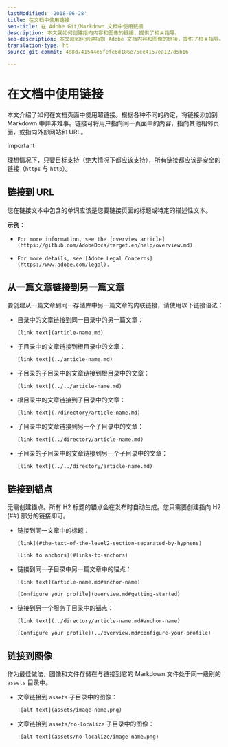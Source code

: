 ```yaml
---
lastModified: '2018-06-28'
title: 在文档中使用链接
seo-title: 在 Adobe Git/Markdown 文档中使用链接
description: 本文就如何创建指向内容和图像的链接，提供了相关指导。
seo-description: 本文就如何创建指向 Adobe 文档内容和图像的链接，提供了相关指导。
translation-type: ht
source-git-commit: 4d8d741544e5fefe6d186e75ce4157ea127d5b16

---
```



# 在文档中使用链接

本文介绍了如何在文档页面中使用超链接。根据各种不同的约定，将链接添加到 Markdown 中并非难事。链接可将用户指向同一页面中的内容，指向其他相邻页面，或指向外部网站和 URL。

> [!IMPORTANT]
> 理想情况下，只要目标支持（绝大情况下都应该支持），所有链接都应该是安全的链接（`https` 与 `http`）。

## 链接到 URL

您在链接文本中包含的单词应该是您要链接页面的标题或特定的描述性文本。

**示例：**

- `For more information, see the [overview article](https://github.com/AdobeDocs/target.en/help/overview.md).`

- `For more details, see [Adobe Legal Concerns](https://www.adobe.com/legal).`

## 从一篇文章链接到另一篇文章

要创建从一篇文章到同一存储库中另一篇文章的内联链接，请使用以下链接语法：

- 目录中的文章链接到同一目录中的另一篇文章：

   `[link text](article-name.md)`

- 子目录中的文章链接到根目录中的文章：

   `[link text](../article-name.md)`

- 子目录的子目录中的文章链接到根目录中的文章：

   `[link text](../../article-name.md)`

- 根目录中的文章链接到子目录中的文章：

   `[link text](./directory/article-name.md)`

- 子目录中的文章链接到另一个子目录中的文章：

   `[link text](../directory/article-name.md)`

- 子目录的子目录中的文章链接到另一个子目录中的文章：

   `[link text](../../directory/article-name.md)`

## 链接到锚点

无需创建锚点。所有 H2 标题的锚点会在发布时自动生成。您只需要创建指向 H2 (##) 部分的链接即可。

- 链接到同一文章中的标题：

   `[link](#the-text-of-the-level2-section-separated-by-hyphens)`

   `[Link to anchors](#links-to-anchors)`

- 链接到同一子目录中另一篇文章中的锚点：

   `[link text](article-name.md#anchor-name)`

   `[Configure your profile](overview.md#getting-started)`

- 链接到另一个服务子目录中的锚点：

   `[link text](../directory/article-name.md#anchor-name)`

   `[Configure your profile](../overview.md#configure-your-profile)`

## 链接到图像

作为最佳做法，图像和文件存储在与链接到它的 Markdown 文件处于同一级别的 `assets` 目录中。

- 文章链接到 `assets` 子目录中的图像：

   `![alt text](assets/image-name.png)`

- 文章链接到 `assets/no-localize` 子目录中的图像：

   `![alt text](assets/no-localize/image-name.png)`

<!--
## Bob's link test

<table id="table_C27955F6B52A45B28BEEAAF14FFC86D8"> 
 <thead> 
  <tr> 
   <th colname="col1" class="entry"> File Type </th> 
   <th colname="col2" class="entry"> Description </th> 
  </tr> 
 </thead>
 <tbody> 
  <tr> 
   <td colname="col1"> <p> <span class="filepath"> .csv </span> </p> </td> 
   <td colname="col2"> <p>A comma-separated values file (such as one created in Excel). This is the file that contains the customer attribute data. See [Link TEST](/help/setup/full-workflow.md) </p> <p> <b>Naming requirements:</b> Ensure that file name extensions do not contain white spaces. </p> </td> 
  </tr> 
  <tr> 
   <td colname="col1"> <p> <span class="filepath"> .fin </span> </p> </td> 
   <td colname="col2"> <p>(Required) The <span class="filepath"> .fin </span> file tells the system that you are finished uploading data. The name of the <span class="filepath"> .fin </span> file must match the name of the <span class="filepath"> .csv </span> file. </p> <p>Adobe recommends creating an empty text file with a <span class="filepath"> .fin </span> extension. An empty file saves space and upload time. </p> <p> <p>Note:  Renaming a <span class="filepath"> .fin </span> file is not allowed after it is uploaded. The <span class="filepath"> .fin </span> file must be uploaded separately and cannot be a renamed, previously uploaded file. </p> </p> <p>After you upload the <span class="filepath"> .fin </span> file in the customer attributes FTP, the system retrieves data quickly (within one minute). This differs from other Adobe FTP-based systems, which pick up data less frequently (around once per hour). </p> <p>The <span class="filepath"> .fin </span> file is not required when using the drag-and-drop upload method. </p> </td> 
  </tr> 
  <tr> 
   <td colname="col1"> <p> <span class="filepath"> .gz </span> or <span class="filepath"> .zip </span> </p> </td> 
   <td colname="col2"> <p> <span class="filepath"> .gz </span> (gzip) or <span class="filepath"> .zip </span> - for compressed files. A <span class="filepath"> .zip </span> file cannot contain more than one file in the archive. </p> <p> <b>Naming requirements:</b> The name of the <span class="filepath"> .zip </span> or <span class="filepath"> .gz </span> should match the name of the <span class="filepath"> .csv </span>. For example, if your <span class="filepath"> .csv </span> file is <span class="filepath"> crm_small.csv </span>, the <span class="filepath"> .zip </span> file should be <span class="filepath"> crm_small.csv.zip </span>. </p> <p>The .fin file must match the .csv. </p> </td> 
  </tr> 
 </tbody> 
</table>
-->
